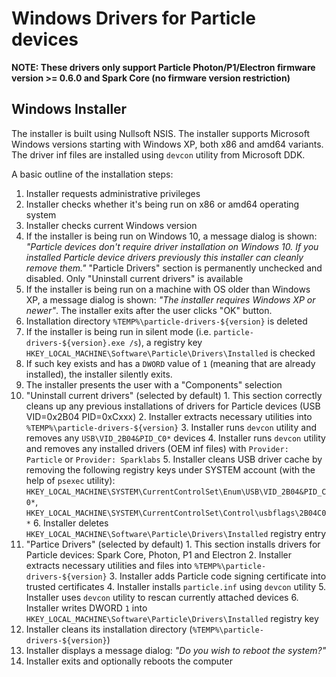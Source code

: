 # Windows Drivers for Particle devices

**NOTE: These drivers only support Particle Photon/P1/Electron firmware version >= 0.6.0 and Spark Core (no firmware version restriction)**

## Windows Installer
The installer is built using Nullsoft NSIS. The installer supports Microsoft Windows versions starting with Windows XP, both x86 and amd64 variants. The driver inf files are installed using `devcon` utility from Microsoft DDK.

A basic outline of the installation steps:

1. Installer requests administrative privileges
2. Installer checks whether it's being run on x86 or amd64 operating system
3. Installer checks current Windows version
  1. If the installer is being run on Windows 10, a message dialog is shown: _"Particle devices don't require driver installation on Windows 10. If you installed Particle device drivers previously this installer can cleanly remove them."_ "Particle Drivers" section is permanently unchecked and disabled. Only "Uninstall current drivers" is available
  2. If the installer is being run on a machine with OS older than Windows XP, a message dialog is shown: _"The installer requires Windows XP or newer"_. The installer exits after the user clicks "OK" button.
4. Installation directory `%TEMP%\particle-drivers-${version}` is deleted
5. If the installer is being run in silent mode (i.e. `particle-drivers-${version}.exe /s`), a registry key `HKEY_LOCAL_MACHINE\Software\Particle\Drivers\Installed` is checked
  1. If such key exists and has a `DWORD` value of `1` (meaning that are already installed), the installer silently exits.
6. The installer presents the user with a "Components" selection
  1. "Uninstall current drivers" (selected by default)
    1. This section correctly cleans up any previous installations of drivers for Particle devices (USB VID=0x2B04 PID=0xCxxx)
    2. Installer extracts necessary utilities into `%TEMP%\particle-drivers-${version}`
    3. Installer runs `devcon` utility and removes any `USB\VID_2B04&PID_C0*` devices
    4. Installer runs `devcon` utility and removes any installed drivers (OEM inf files) with `Provider: Particle` or `Provider: Sparklabs`
    5. Installer cleans USB driver cache by removing the following registry keys under SYSTEM account (with the help of `psexec` utility): `HKEY_LOCAL_MACHINE\SYSTEM\CurrentControlSet\Enum\USB\VID_2B04&PID_C0*`, `HKEY_LOCAL_MACHINE\SYSTEM\CurrentControlSet\Control\usbflags\2B04C0*`
    6. Installer deletes `HKEY_LOCAL_MACHINE\Software\Particle\Drivers\Installed` registry entry
  2. "Partice Drivers" (selected by default)
    1. This section installs drivers for Particle devices: Spark Core, Photon, P1 and Electron
    2. Installer extracts necessary utilities and files into `%TEMP%\particle-drivers-${version}`
    3. Installer adds Particle code signing certificate into trusted certificates
    4. Installer installs `particle.inf` using `devcon` utility
    5. Installer uses `devcon` utility to rescan currently attached devices
    6. Installer writes DWORD `1` into `HKEY_LOCAL_MACHINE\Software\Particle\Drivers\Installed` registry key
7. Installer cleans its installation directory (`%TEMP%\particle-drivers-${version}`)
8. Installer displays a message dialog: _"Do you wish to reboot the system?"_
9. Installer exits and optionally reboots the computer
